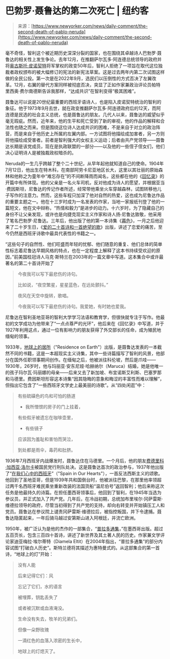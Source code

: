 <!--yml

category: 未分类

date: 2024-05-27 14:48:53

-->

# 巴勃罗·聂鲁达的第二次死亡 | 纽约客

> 来源：[https://www.newyorker.com/news/daily-comment/the-second-death-of-pablo-neruda](https://www.newyorker.com/news/daily-comment/the-second-death-of-pablo-neruda)

毫不奇怪，智利这个被近期历史深深分裂的国家，也在围绕其卓越诗人巴勃罗·聂鲁达的相关性上发生争论。去年12月，在推翻萨尔瓦多·阿连德总统领导的政府并将[奥古斯托·皮诺契特](https://www.newyorker.com/magazine/1998/10/19/the-dictator-2)将军掌权的政变50年后，智利人拒绝了一项旨在取代这位独裁者政权颁布的被大幅修订的宪法的新宪法草案。这是过去两年内第二次试图这样做的全民公投。第一次是在2022年9月，选民们以压倒性的方式否决了左翼改革。12月，右翼的替代方案同样被彻底否决，突显了正如作家兼政治评论员帕特里西奥·费尔南德斯告诉我那样，“达成共识”在智利变得“极其困难”。

聂鲁达可以说是20世纪最重要的西班牙语诗人，也是陷入皮诺契特统治的智利的象征。他于1973年9月去世，就在政变推翻萨尔瓦多·阿连德政府后的12天，而阿连德是民选的社会主义总统，也是聂鲁达的朋友。几代人以来，聂鲁达的威望似乎毫无瑕疵。然而，近年来，他的生平和死亡受到了新的审视，他的作品的解释和合法性也随之而来。但是围绕这位诗人达成共识的困难，不是来自于对立的政治阵营，而是来自于他历史上所属的左翼内部。一方试图将他描绘成加害者，另一方则将他描绘成受害者。前者是智利强大的女权主义运动；后者由共产党领导——聂鲁达长期是该党成员，现在是执政联盟的一部分——以及他的一些侄子侄女们，他们决心证明诗人是被独裁政权暗杀的。

Neruda的一生几乎跨越了整个二十世纪，从早年起他就知道自己的使命。1904年7月12日，他出生在特木科，在南部阿劳卡尼亚地区长大，这里以其壮丽的原始森林和他称之为童年中“难忘存在”的不间断降雨而闻名，这些都在他的《[回忆录](https://www.amazon.com/Memoirs-Pablo-Neruda/dp/0374527539)》的开篇中有所体现。他的父亲是一名火车司机，反对他成为诗人的愿望，并根据亚当·费因斯坦，尼鲁达的传记作者所述，经常带他乘坐火车穿越森林，试图转移他儿子写作的注意力。然而，这些车程只加深了他对自然的热爱，这也成为尼鲁达作品的重要主题之一。他在十三岁时成为一名发表的作家，当地一家报纸刊登了他的一篇短文，他在文中辩称，“热情和毅力”是进步的动力。十六岁时，为了隐藏自己的身份不让父亲发现，或许也是向捷克现实主义作家和诗人扬·尼鲁达致敬，他采用了笔名巴勃罗·尼鲁达。三年后，他出版了他的第一本诗集《[暮色](https://www.amazon.com/Book-Twilight-Pablo-Neruda/dp/1556593988)》，一月之后他迎来了二十岁生日，《[爱的二十首诗和一首绝望的歌](https://www.amazon.com/Twenty-Love-Poems-Song-Despair/dp/0811803201)》出版，讲述了恋爱的痛苦，至今仍然是西班牙诗歌中最具代表性的书籍之一。

“这些句子的自然性、他们旺盛而年轻的忧郁、他们随意的重复、他们总体的简单性标志着尼鲁达早期风格的特点，也在一定程度上解释了这本书持续受欢迎的原因，”前美国桂冠诗人马克·斯特兰在2003年的一篇文章中写道。这本集合中或许最著名的第二十首诗开始了

> 今夜我可以写下最悲伤的诗句。
> 
> 比如说，“夜空繁星，星星蓝色，在远处颤抖。”
> 
> 夜风在天空中旋转，歌唱。
> 
> 今夜我可以写下最悲伤的诗句。我爱她，有时她也爱我。

尼鲁达在智利圣地亚哥的智利大学学习法语和教育学，但很快就专注于写作。他最初的文学成功为他带来了“一点点尊严的光环”，他后来在《回忆录》中写道，并于1927年利用这点，通过一位有影响力的朋友获得了外交部长的任命，成为殖民地缅甸的领事。

1933年，[地球上的居所](https://www.amazon.com/Residence-Earth-Pablo-Neruda/dp/0811215814)（"Residence on Earth"）出版，是聂鲁达发表的一本截然不同的书籍，这是一本超现实主义诗集，其中一些诗篇描写了智利的风景，他部分在国外任职领事期间创作。在缅甸之后，他被派往科伦坡，然后是爪哇——1930年，26岁时，他与玛丽亚·安东尼娅·哈赫纳尔（Maruca）结婚，她是他唯一的孩子玛尔瓦·玛丽娜的母亲——后来又去了新加坡、布宜诺斯艾利斯、巴塞罗那和马德里。费因斯坦形容这本诗集“因其隐晦的意象和晦涩的丰富性而难以理解”，但指出它包含了“一些西班牙文学史上最美丽的诗歌”。从“四处闲逛”中：

> 有些硫磺色的鸟和可怕的肠道
> 
> -   我所憎恨的房子的门上挂着，
> 
> 有些假牙被遗忘在咖啡壶里，
> 
> -   有些镜子
> 
> 应该因为羞耻和害怕而哭泣，
> 
> 到处都是雨伞，毒药和肚脐。

1936年7月西班牙内战爆发时，聂鲁达住在马德里。一个月后，他的朋友[费德里科·加西亚·洛尔卡](https://www.newyorker.com/magazine/2009/06/22/lorcas-bones)被国民党行刑队处决。这是聂鲁达首次的政治参与，1937年他出版了“[在我们心中的西班牙](https://www.amazon.com/Hearts-Espana-corazon-Directions-Bibelots/dp/081121642X)”（"Spain in Our Hearts"），一首反法西斯主义的颂歌。他回到了圣地亚哥，但是1939年共和国倒台时，他被派往巴黎，在那里他率领超过两千名西班牙难民乘坐重新改装的法国货船“温尼伯号”返回智利；他后来称这次任务是他最持久的诗篇。在担任墨西哥领事后，他回到了智利，在1945年当选为参议员，并正式加入了共产党。几年后，在冷战初期，总统加布里埃尔·冈萨雷斯·维德拉领导的政府，尽管当初得到了共产党的支持，却向右转变并开始镇压工人和党员。聂鲁达在参议院上谴责冈萨雷斯·维德拉后，被指控叛国，并下令逮捕。聂鲁达隐匿起来，一年后骑马越过安第斯山进入阿根廷，并流亡欧洲。

1950年，被广泛认为是他的杰作的一部集合，“[普拉多通集](https://www.amazon.com/Canto-General-Americas-Pablo-Neruda/dp/1936797690)，”在墨西哥出版。超过五百页长，包含三百四十首诗，讲述了新世界及其土著人民的历史。作家兼文学评论家迪亚梅拉·埃尔蒂特（Diamela Eltit）在2004年指出，“普拉多通集”的部分内容试图“打破白人历史”。斯特兰德将其描述为惠特曼式的。从这部集合的第一首诗，“地球上的灯”开始：

> 没有人能
> 
> 后来记得它们：风
> 
> 忘记了它们，水的语言
> 
> 被埋葬，钥匙丢失了
> 
> 或者被沉默或血液淹没。
> 
> 生命没有失去，牧羊的兄弟们。
> 
> 但像一朵野玫瑰
> 
> 一滴红色的血落入浓密的生长中，
> 
> 地球上的灯熄灭了。
